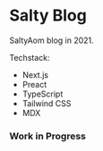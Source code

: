 # Salty Blog
SaltyAom blog in 2021.

Techstack:
- Next.js
- Preact
- TypeScript
- Tailwind CSS
- MDX

### Work in Progress